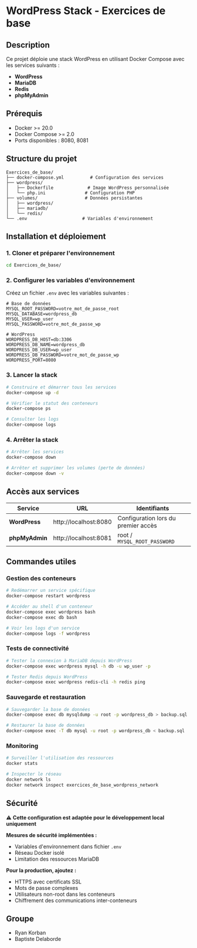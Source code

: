 # WordPress Stack - Exercices de base

## Description

Ce projet déploie une stack WordPress en utilisant Docker Compose avec les services suivants :
- **WordPress** 
- **MariaDB** 
- **Redis**
- **phpMyAdmin** 


## Prérequis

- Docker >= 20.0
- Docker Compose >= 2.0
- Ports disponibles : 8080, 8081

## Structure du projet

```
Exercices_de_base/
├── docker-compose.yml          # Configuration des services
├── wordpress/
│   ├── Dockerfile             # Image WordPress personnalisée
│   └── php.ini               # Configuration PHP
├── volumes/                  # Données persistantes
│   ├── wordpress/
│   ├── mariadb/
│   └── redis/
└── .env                     # Variables d'environnement
```

## Installation et déploiement

### 1. Cloner et préparer l'environnement

```bash
cd Exercices_de_base/
```

### 2. Configurer les variables d'environnement

Créez un fichier `.env` avec les variables suivantes :

```env
# Base de données
MYSQL_ROOT_PASSWORD=votre_mot_de_passe_root
MYSQL_DATABASE=wordpress_db
MYSQL_USER=wp_user
MYSQL_PASSWORD=votre_mot_de_passe_wp

# WordPress
WORDPRESS_DB_HOST=db:3306
WORDPRESS_DB_NAME=wordpress_db
WORDPRESS_DB_USER=wp_user
WORDPRESS_DB_PASSWORD=votre_mot_de_passe_wp
WORDPRESS_PORT=8080
```

### 3. Lancer la stack

```bash
# Construire et démarrer tous les services
docker-compose up -d

# Vérifier le statut des conteneurs
docker-compose ps

# Consulter les logs
docker-compose logs
```

### 4. Arrêter la stack

```bash
# Arrêter les services
docker-compose down

# Arrêter et supprimer les volumes (perte de données)
docker-compose down -v
```

## Accès aux services

| Service | URL | Identifiants |
|---------|-----|--------------|
| **WordPress** | http://localhost:8080 | Configuration lors du premier accès |
| **phpMyAdmin** | http://localhost:8081 | root / `MYSQL_ROOT_PASSWORD` |


## Commandes utiles

### Gestion des conteneurs
```bash
# Redémarrer un service spécifique
docker-compose restart wordpress

# Accéder au shell d'un conteneur
docker-compose exec wordpress bash
docker-compose exec db bash

# Voir les logs d'un service
docker-compose logs -f wordpress
```

### Tests de connectivité
```bash
# Tester la connexion à MariaDB depuis WordPress
docker-compose exec wordpress mysql -h db -u wp_user -p

# Tester Redis depuis WordPress
docker-compose exec wordpress redis-cli -h redis ping
```

### Sauvegarde et restauration
```bash
# Sauvegarder la base de données
docker-compose exec db mysqldump -u root -p wordpress_db > backup.sql

# Restaurer la base de données
docker-compose exec -T db mysql -u root -p wordpress_db < backup.sql
```

### Monitoring
```bash
# Surveiller l'utilisation des ressources
docker stats

# Inspecter le réseau
docker network ls
docker network inspect exercices_de_base_wordpress_network
```

## Sécurité

⚠️ **Cette configuration est adaptée pour le développement local uniquement**

**Mesures de sécurité implémentées :**
- Variables d'environnement dans fichier `.env`
- Réseau Docker isolé
- Limitation des ressources MariaDB

**Pour la production, ajoutez :**
- HTTPS avec certificats SSL
- Mots de passe complexes
- Utilisateurs non-root dans les conteneurs
- Chiffrement des communications inter-conteneurs


## Groupe

- Ryan Korban
- Baptiste Delaborde
